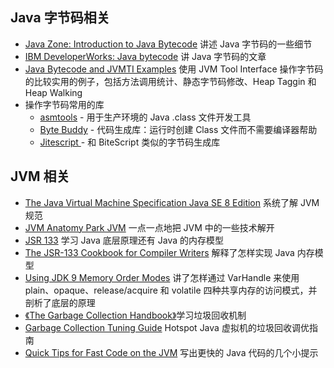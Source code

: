## Java 字节码相关
+ [Java Zone: Introduction to Java Bytecode](https://dzone.com/articles/introduction-to-java-bytecode) 讲述 Java 字节码的一些细节
+ [IBM DeveloperWorks: Java bytecode](https://www.ibm.com/developerworks/library/it-haggar_bytecode/index.html) 讲 Java 字节码的文章
+ [Java Bytecode and JVMTI Examples](https://github.com/jon-bell/bytecode-examples) 使用 JVM Tool Interface 操作字节码的比较实用的例子，包括方法调用统计、静态字节码修改、Heap Taggin 和 Heap Walking
+ 操作字节码常用的库
    - [asmtools](https://wiki.openjdk.java.net/display/CodeTools/asmtools) - 用于生产环境的 Java .class 文件开发工具
    - [Byte Buddy](http://bytebuddy.net/) - 代码生成库：运行时创建 Class 文件而不需要编译器帮助
    - [Jitescript ](https://github.com/qmx/jitescript)- 和 BiteScript 类似的字节码生成库

## JVM 相关
+ [The Java Virtual Machine Specification Java SE 8 Edition](https://docs.oracle.com/javase/specs/jvms/se8/jvms8.pdf) 系统了解 JVM 规范
+ [JVM Anatomy Park JVM](https://shipilev.net/jvm-anatomy-park/) 一点一点地把 JVM 中的一些技术解开
+ [JSR 133](https://www.jcp.org/en/jsr/detail?id=133) 学习 Java 底层原理还有 Java 的内存模型
+ [The JSR-133 Cookbook for Compiler Writers](http://gee.cs.oswego.edu/dl/jmm/cookbook.html) 解释了怎样实现 Java 内存模型
+ [Using JDK 9 Memory Order Modes](https://gee.cs.oswego.edu/dl/html/j9mm.html) 讲了怎样通过 VarHandle 来使用 plain、opaque、release/acquire 和 volatile 四种共享内存的访问模式，并剖析了底层的原理
+ [《The Garbage Collection Handbook》](https://book.douban.com/subject/6809987/)学习垃圾回收机制
+ [Garbage Collection Tuning Guide](https://docs.oracle.com/javase/8/docs/technotes/guides/vm/gctuning/) Hotspot Java 虚拟机的垃圾回收调优指南
+ [Quick Tips for Fast Code on the JVM](https://gist.github.com/djspiewak/464c11307cabc80171c90397d4ec34ef) 写出更快的 Java 代码的几个小提示



